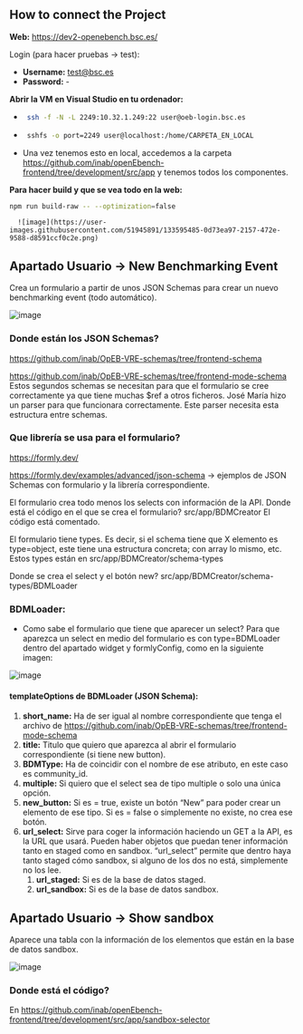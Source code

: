 ## How to connect the Project

**Web:** https://dev2-openebench.bsc.es/

Login (para hacer pruebas → test):
* **Username:** test@bsc.es
* **Password:** -

**Abrir la VM en Visual Studio en tu ordenador:**
* ```sh
   ssh -f -N -L 2249:10.32.1.249:22 user@oeb-login.bsc.es
   ```
* ```sh
   sshfs -o port=2249 user@localhost:/home/CARPETA_EN_LOCAL
   ```
* Una vez tenemos esto en local, accedemos a la carpeta https://github.com/inab/openEbench-frontend/tree/development/src/app y tenemos todos los componentes.

**Para hacer build y que se vea todo en la web:** 
```sh
npm run build-raw -- --optimization=false
```
      ![image](https://user-images.githubusercontent.com/51945891/133595485-0d73ea97-2157-472e-9588-d8591ccf0c2e.png)
      
## Apartado Usuario → New Benchmarking Event
Crea un formulario a partir de unos JSON Schemas para crear un nuevo benchmarking event (todo automático).

![image](https://user-images.githubusercontent.com/51945891/133595611-1df11f14-a890-4cac-9ced-987f71181a4a.png)

### Donde están los JSON Schemas?
https://github.com/inab/OpEB-VRE-schemas/tree/frontend-schema

https://github.com/inab/OpEB-VRE-schemas/tree/frontend-mode-schema
Estos segundos schemas se necesitan para que el formulario se cree correctamente ya que tiene muchas $ref a otros ficheros. José María hizo un parser para que funcionara correctamente. Este parser necesita esta estructura entre schemas. 

### Que librería se usa para el formulario? 
https://formly.dev/

https://formly.dev/examples/advanced/json-schema → ejemplos de JSON Schemas con formulario y la librería correspondiente.

El formulario crea todo menos los selects con información de la API.
Donde está el código en el que se crea el formulario? src/app/BDMCreator
El código está comentado.

El formulario tiene types. Es decir, si el schema tiene que X elemento es type=object, este tiene una estructura concreta; con array lo mismo, etc. Estos types están en src/app/BDMCreator/schema-types

Donde se crea el select y el botón new? src/app/BDMCreator/schema-types/BDMLoader


### BDMLoader:
* Como sabe el formulario que tiene que aparecer un select? Para que aparezca un select en medio del formulario es con type=BDMLoader dentro del apartado widget y formlyConfig, como en la siguiente imagen:

![image](https://user-images.githubusercontent.com/51945891/133595573-4aaeec34-68dd-46b0-84ce-87e457b728c5.png)

#### templateOptions de BDMLoader (JSON Schema):
1. **short_name:** Ha de ser igual al nombre correspondiente que tenga el archivo de https://github.com/inab/OpEB-VRE-schemas/tree/frontend-mode-schema
2. **title:** Titulo que quiero que aparezca al abrir el formulario correspondiente (si tiene new button).
3. **BDMType:** Ha de coincidir con el nombre de ese atributo, en este caso es community_id.
4. **multiple:** Si quiero que el select sea de tipo multiple o solo una única opción.
5. **new_button:** Si es = true, existe un botón “New” para poder crear un elemento de ese tipo. Si es = false o simplemente no existe, no crea ese botón.
6. **url_select:** Sirve para coger la información haciendo un GET a la API, es la URL que usará. Pueden haber objetos que puedan tener información tanto en staged como en sandbox. “url_select” permite que dentro haya tanto staged cómo sandbox, si alguno de los dos no está, simplemente no los lee. 
   1. **url_staged:** Si es de la base de datos staged.
   2. **url_sandbox:** Si es de la base de datos sandbox.

## Apartado Usuario → Show sandbox
Aparece una tabla con la información de los elementos que están en la base de datos sandbox.

![image](https://user-images.githubusercontent.com/51945891/133595633-6e62b630-aa7d-4155-834a-ac26a6638084.png)

### Donde está el código? 
En https://github.com/inab/openEbench-frontend/tree/development/src/app/sandbox-selector
